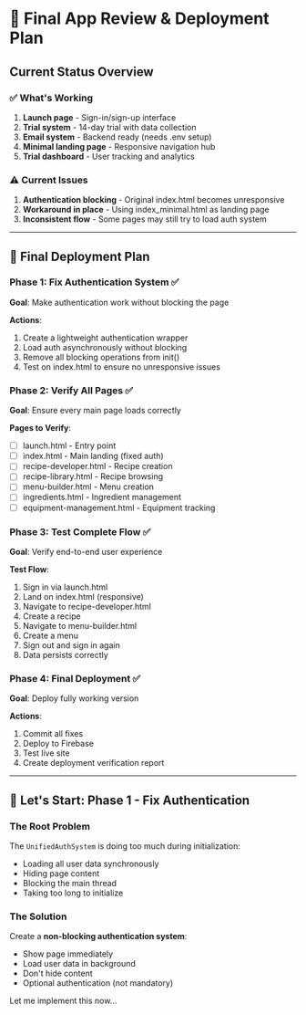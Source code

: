 # 🚀 Final App Review & Deployment Plan

## Current Status Overview

### ✅ What's Working
1. **Launch page** - Sign-in/sign-up interface
2. **Trial system** - 14-day trial with data collection
3. **Email system** - Backend ready (needs .env setup)
4. **Minimal landing page** - Responsive navigation hub
5. **Trial dashboard** - User tracking and analytics

### ⚠️ Current Issues
1. **Authentication blocking** - Original index.html becomes unresponsive
2. **Workaround in place** - Using index_minimal.html as landing page
3. **Inconsistent flow** - Some pages may still try to load auth system

---

## 🎯 Final Deployment Plan

### Phase 1: Fix Authentication System ✅
**Goal**: Make authentication work without blocking the page

**Actions**:
1. Create a lightweight authentication wrapper
2. Load auth asynchronously without blocking
3. Remove all blocking operations from init()
4. Test on index.html to ensure no unresponsive issues

### Phase 2: Verify All Pages ✅
**Goal**: Ensure every main page loads correctly

**Pages to Verify**:
- [ ] launch.html - Entry point
- [ ] index.html - Main landing (fixed auth)
- [ ] recipe-developer.html - Recipe creation
- [ ] recipe-library.html - Recipe browsing
- [ ] menu-builder.html - Menu creation
- [ ] ingredients.html - Ingredient management
- [ ] equipment-management.html - Equipment tracking

### Phase 3: Test Complete Flow ✅
**Goal**: Verify end-to-end user experience

**Test Flow**:
1. Sign in via launch.html
2. Land on index.html (responsive)
3. Navigate to recipe-developer.html
4. Create a recipe
5. Navigate to menu-builder.html
6. Create a menu
7. Sign out and sign in again
8. Data persists correctly

### Phase 4: Final Deployment ✅
**Goal**: Deploy fully working version

**Actions**:
1. Commit all fixes
2. Deploy to Firebase
3. Test live site
4. Create deployment verification report

---

## 🔧 Let's Start: Phase 1 - Fix Authentication

### The Root Problem
The `UnifiedAuthSystem` is doing too much during initialization:
- Loading all user data synchronously
- Hiding page content
- Blocking the main thread
- Taking too long to initialize

### The Solution
Create a **non-blocking authentication system**:
- Show page immediately
- Load user data in background
- Don't hide content
- Optional authentication (not mandatory)

Let me implement this now...

